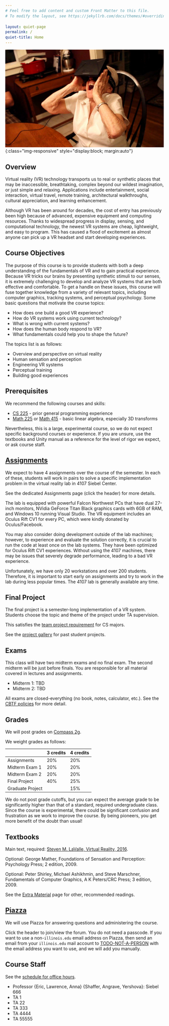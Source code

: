 ```yaml
---
# Feel free to add content and custom Front Matter to this file.
# To modify the layout, see https://jekyllrb.com/docs/themes/#overriding-theme-defaults

layout: quiet-page
permalink: /
quiet-title: Home
---
```

![Oculus Grandma](/img/OculusGrandma.jpg){:class="img-responsive" style="display:block; margin:auto"}


## Overview ##
Virtual reality (VR) technology transports us to real or synthetic places that may be inaccessible, breathtaking, complex beyond our wildest imagination, or just simple and relaxing. Applications include entertainment, social interaction, virtual travel, remote training, architectural walkthroughs, cultural appreciation, and learning enhancement.

Although VR has been around for decades, the cost of entry has previously been high because of advanced, expensive equipment and computing resources. Thanks to widespread progress in display, sensing, and computational technology, the newest VR systems are cheap, lightweight, and easy to program. This has caused a flood of excitement as almost anyone can pick up a VR headset and start developing experiences.

## Course Objectives ##
The purpose of this course is to provide students with both a deep understanding of the fundamentals of VR and to gain practical experience. Because VR tricks our brains by presenting synthetic stimuli to our senses, it is extremely challenging to develop and analyze VR systems that are both effective and comfortable. To get a handle on these issues, this course will fuse together knowledge from a variety of relevant topics, including computer graphics, tracking systems, and perceptual psychology. Some basic questions that motivate the course topics:

- How does one build a good VR experience?
- How do VR systems work using current technology?
- What is wrong with current systems?
- How does the human body respond to VR?
- What fundamentals could help you to shape the future?

The topics list is as follows:

- Overview and perspective on virtual reality
- Human sensation and perception
- Engineering VR systems
- Perceptual training
- Building good experiences

## Prerequisites ##
We recommend the following courses and skills:

- [CS 225](https://courses.engr.illinois.edu/cs225/) - prior general programming experience
- [Math 225](https://math.illinois.edu/resources/department-resources/syllabus-math-225) or [Math 415](https://math.illinois.edu/resources/department-resources/syllabus-math-415) - basic linear algebra, especially 3D transforms

Nevertheless, this is a large, experimental course, so we do not expect specific background courses or experience. If you are unsure, use the textbooks and Unity manual as a reference for the level of rigor we expect, or ask course staff.

## [Assignments](/assignments) ##
We expect to have 4 assignments over the course of the semester. In each of these, students will work in pairs to solve a specific implementation problem in the virtual reality lab in 4107 Siebel Center.

See the dedicated Assignments page (click the header) for more details.

The lab is equipped with powerful Falcon Northwest PCs that have dual 27-inch monitors, NVidia GeForce Titan Black graphics cards with 6GB of RAM, and Windows 10 running Visual Studio. The VR equipment includes an Oculus Rift CV1 for every PC, which were kindly donated by Oculus/Facebook.

You may also consider doing development outside of the lab machines; however, to experience and evaluate the solution correctly, it is crucial to run the code at least once on the lab systems. They have been optimized for Oculus Rift CV1 experiences. Without using the 4107 machines, there may be issues that severely degrade performance, leading to a bad VR experience.

Unfortunately, we have only 20 workstations and over 200 students. Therefore, it is important to start early on assignments and try to work in the lab during less popular times. The 4107 lab is generally available any time.

## Final Project ##
The final project is a semester-long implementation of a VR system. Students choose the topic and theme of the project under TA supervision.

This satisfies the [team project requirement](https://cs.illinois.edu/academics/degree-program-options/bs-computer-science-engineering) for CS majors.

See the [project gallery](/not-ready) for past student projects.

## Exams ##
This class will have two midterm exams and no final exam. The second midterm will be just before finals. You are responsible for all material covered in lectures and assignments.

- Midterm 1: TBD
- Midterm 2: TBD

All exams are closed-everything (no book, notes, calculator, etc.). See the [CBTF policies](https://cbtf.engr.illinois.edu/for-students/policies.html) for more detail.

## Grades ##
We will post grades on [Compass 2g](https://compass.illinois.edu).

We weight grades as follows:

| | 3 credits | 4 credits |  
| ----- | ------ | ----- |  
| Assignments | 20% | 20% |  
| Midterm Exam 1 | 20% | 20% |  
| Midterm Exam 2 | 20% | 20% |  
| Final Project | 40% | 25% |  
| Graduate Project | | 15% |  

We do not post grade cutoffs, but you can expect the average grade to be significantly higher than that of a standard, required undergraduate class. Since the course is experimental, there could be significant confusion and frustration as we work to improve the course. By being pioneers, you get more benefit of the doubt than usual!

## Textbooks ##
Main text, required: [Steven M. LaValle, Virtual Reality, 2016](http://vr.cs.uiuc.edu).

Optional: George Mather, Foundations of Sensation and Perception: Psychology Press; 2 edition, 2009.

Optional: Peter Shirley, Michael Ashikhmin, and Steve Marschner, Fundamentals of Computer Graphics, A K Peters/CRC Press; 3 edition, 2009.

See the [Extra Material](/extra-material) page for other, recommended readings.

## [Piazza](/not-ready) ##
We will use Piazza for answering questions and administering the course.

Click the header to join/view the forum. You do not need a passcode. If you want to use a non-`illinois.edu` email address on Piazza, then send an email from your `illinois.edu` mail account to [TODO-NOT-A-PERSON](/not-ready) with the email address you want to use, and we will add you manually.

## Course Staff ##
See the [schedule for office hours](/officehours).

* Professor {Eric, Lawrence, Anna} {Shaffer, Angrave, Yershova}: Siebel 666
* TA 1
* TA 22
* TA 333
* TA 4444
* TA 55555
